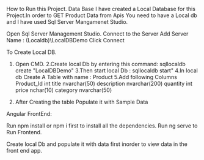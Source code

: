 How to Run this Project.
Data Base
I have created a Local Database for this Project.In order to GET Product Data from Apis You need to have a Local db and I have used Sql Server Mangamenet Studio.

Open Sql Server Management Studio.
Connect to the Server 
Add Server Name : (Localdb)\LocalDBDemo
Click Connect

To Create Local DB.

1. Open CMD.
2.Create local Db by entering this command:   sqllocaldb create "LocalDBDemo"
3.Then start local Db : sqllocaldb start"
4.In local db Create A Table with name : Product
5.Add following Columns 
Product_Id	int
title	        nvarchar(50)
description	nvarchar(200)
quantity	int
price	        nchar(10)
category	nvarchar(50)

6. After Creating the table Populate it with Sample Data

Angular FrontEnd:

Run npm install or npm i first to install all the dependencies.
Run ng serve to Run Frontend.

Create local Db and populate it with data first inorder to view data in the front end app.

